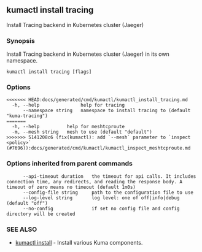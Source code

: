 ## kumactl install tracing

Install Tracing backend in Kubernetes cluster (Jaeger)

### Synopsis

Install Tracing backend in Kubernetes cluster (Jaeger) in its own namespace.

```
kumactl install tracing [flags]
```

### Options

```
<<<<<<< HEAD:docs/generated/cmd/kumactl/kumactl_install_tracing.md
  -h, --help               help for tracing
      --namespace string   namespace to install tracing to (default "kuma-tracing")
=======
  -h, --help          help for meshtcproute
  -m, --mesh string   mesh to use (default "default")
>>>>>>> 5141208c6 (fix(kumactl): add `--mesh` parameter to `inspect <policy>` (#7696)):docs/generated/cmd/kumactl/kumactl_inspect_meshtcproute.md
```

### Options inherited from parent commands

```
      --api-timeout duration   the timeout for api calls. It includes connection time, any redirects, and reading the response body. A timeout of zero means no timeout (default 1m0s)
      --config-file string     path to the configuration file to use
      --log-level string       log level: one of off|info|debug (default "off")
      --no-config              if set no config file and config directory will be created
```

### SEE ALSO

* [kumactl install](kumactl_install.md)	 - Install various Kuma components.

